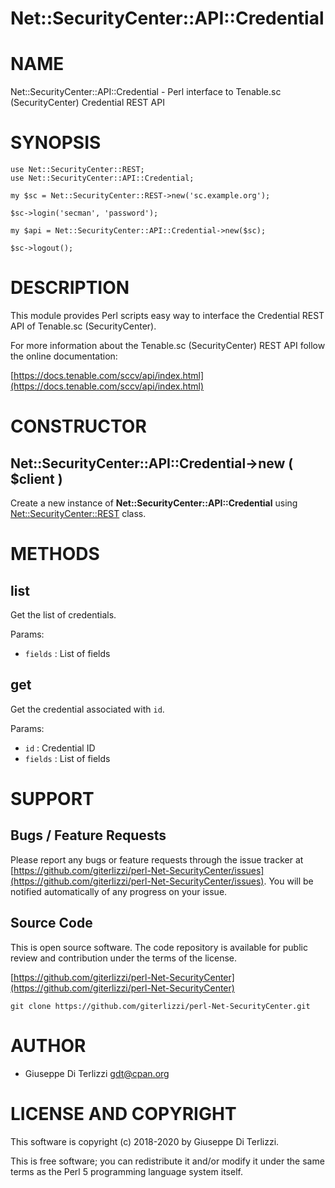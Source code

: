 # Net::SecurityCenter::API::Credential
# NAME

Net::SecurityCenter::API::Credential - Perl interface to Tenable.sc (SecurityCenter) Credential REST API

# SYNOPSIS

    use Net::SecurityCenter::REST;
    use Net::SecurityCenter::API::Credential;

    my $sc = Net::SecurityCenter::REST->new('sc.example.org');

    $sc->login('secman', 'password');

    my $api = Net::SecurityCenter::API::Credential->new($sc);

    $sc->logout();

# DESCRIPTION

This module provides Perl scripts easy way to interface the Credential REST API of Tenable.sc
(SecurityCenter).

For more information about the Tenable.sc (SecurityCenter) REST API follow the online documentation:

[https://docs.tenable.com/sccv/api/index.html](https://docs.tenable.com/sccv/api/index.html)

# CONSTRUCTOR

## Net::SecurityCenter::API::Credential->new ( $client )

Create a new instance of **Net::SecurityCenter::API::Credential** using [Net::SecurityCenter::REST](https://metacpan.org/pod/Net%3A%3ASecurityCenter%3A%3AREST) class.

# METHODS

## list

Get the list of credentials.

Params:

- `fields` : List of fields

## get

Get the credential associated with `id`.

Params:

- `id` : Credential ID
- `fields` : List of fields

# SUPPORT

## Bugs / Feature Requests

Please report any bugs or feature requests through the issue tracker
at [https://github.com/giterlizzi/perl-Net-SecurityCenter/issues](https://github.com/giterlizzi/perl-Net-SecurityCenter/issues).
You will be notified automatically of any progress on your issue.

## Source Code

This is open source software.  The code repository is available for
public review and contribution under the terms of the license.

[https://github.com/giterlizzi/perl-Net-SecurityCenter](https://github.com/giterlizzi/perl-Net-SecurityCenter)

    git clone https://github.com/giterlizzi/perl-Net-SecurityCenter.git

# AUTHOR

- Giuseppe Di Terlizzi <gdt@cpan.org>

# LICENSE AND COPYRIGHT

This software is copyright (c) 2018-2020 by Giuseppe Di Terlizzi.

This is free software; you can redistribute it and/or modify it under
the same terms as the Perl 5 programming language system itself.
